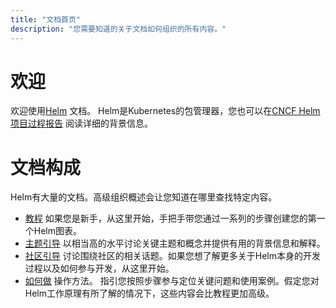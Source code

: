 ```yaml
---
title: "文档首页"
description: "您需要知道的关于文档如何组织的所有内容。"
---
```


# 欢迎

欢迎使用[Helm](https://helm.sh/) 文档。 Helm是Kubernetes的包管理器，您也可以在[CNCF Helm 项目过程报告](https://www.cncf.io/cncf-helm-project-journey/) 阅读详细的背景信息。 

# 文档构成

Helm有大量的文档。高级组织概述会让您知道在哪里查找特定内容。

- [教程](https://helm.sh/docs/intro/) 如果您是新手，从这里开始，手把手带您通过一系列的步骤创建您的第一个Helm图表。
- [主题引导](https://helm.sh/docs/topics/) 以相当高的水平讨论关键主题和概念并提供有用的背景信息和解释。
- [社区引导](https://helm.sh/docs/community/) 讨论围绕社区的相关话题。如果您想了解更多关于Helm本身的开发过程以及如何参与开发，从这里开始。
- [如何做](https://helm.sh/docs/howto/) 操作方法。 指引您按照步骤参与定位关键问题和使用案例。假定您对Helm工作原理有所了解的情况下，这些内容会比教程更加高级。
